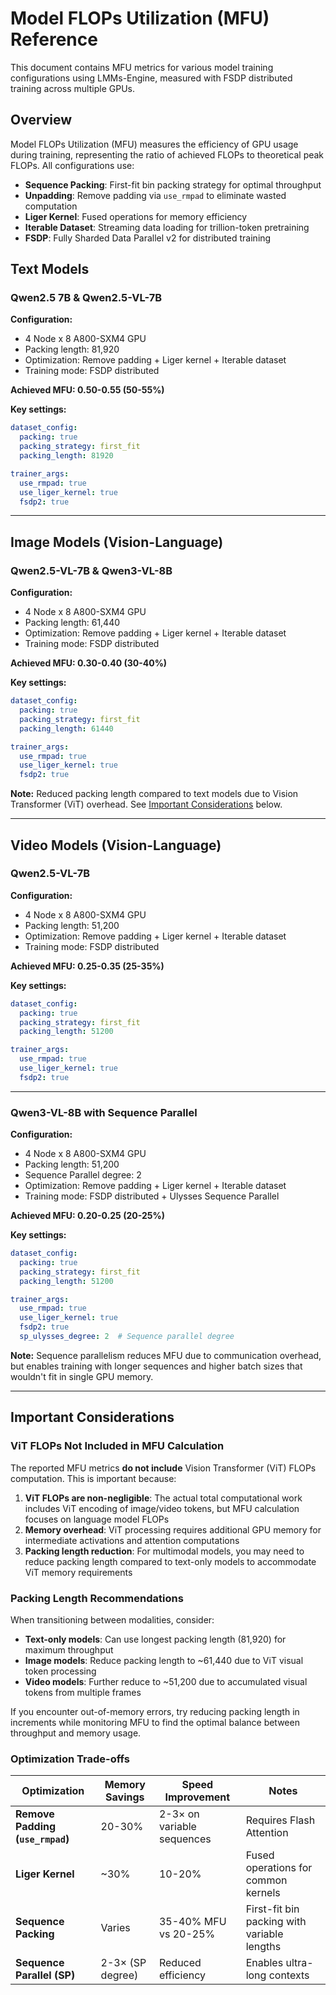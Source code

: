 # Model FLOPs Utilization (MFU) Reference

This document contains MFU metrics for various model training configurations using LMMs-Engine, measured with FSDP distributed training across multiple GPUs.

## Overview

Model FLOPs Utilization (MFU) measures the efficiency of GPU usage during training, representing the ratio of achieved FLOPs to theoretical peak FLOPs. All configurations use:
- **Sequence Packing**: First-fit bin packing strategy for optimal throughput
- **Unpadding**: Remove padding via `use_rmpad` to eliminate wasted computation
- **Liger Kernel**: Fused operations for memory efficiency
- **Iterable Dataset**: Streaming data loading for trillion-token pretraining
- **FSDP**: Fully Sharded Data Parallel v2 for distributed training

## Text Models

### Qwen2.5 7B & Qwen2.5-VL-7B

**Configuration:**

- 4 Node x 8 A800-SXM4 GPU 
- Packing length: 81,920
- Optimization: Remove padding + Liger kernel + Iterable dataset
- Training mode: FSDP distributed

**Achieved MFU: 0.50-0.55 (50-55%)**

**Key settings:**
```yaml
dataset_config:
  packing: true
  packing_strategy: first_fit
  packing_length: 81920

trainer_args:
  use_rmpad: true
  use_liger_kernel: true
  fsdp2: true
```

---

## Image Models (Vision-Language)

### Qwen2.5-VL-7B & Qwen3-VL-8B

**Configuration:**

- 4 Node x 8 A800-SXM4 GPU
- Packing length: 61,440
- Optimization: Remove padding + Liger kernel + Iterable dataset
- Training mode: FSDP distributed

**Achieved MFU: 0.30-0.40 (30-40%)**

**Key settings:**
```yaml
dataset_config:
  packing: true
  packing_strategy: first_fit
  packing_length: 61440

trainer_args:
  use_rmpad: true
  use_liger_kernel: true
  fsdp2: true
```

**Note:** Reduced packing length compared to text models due to Vision Transformer (ViT) overhead. See [Important Considerations](#important-considerations) below.

---

## Video Models (Vision-Language)

### Qwen2.5-VL-7B

**Configuration:**

- 4 Node x 8 A800-SXM4 GPU
- Packing length: 51,200
- Optimization: Remove padding + Liger kernel + Iterable dataset
- Training mode: FSDP distributed

**Achieved MFU: 0.25-0.35 (25-35%)**

**Key settings:**
```yaml
dataset_config:
  packing: true
  packing_strategy: first_fit
  packing_length: 51200

trainer_args:
  use_rmpad: true
  use_liger_kernel: true
  fsdp2: true
```

---

### Qwen3-VL-8B with Sequence Parallel

**Configuration:**

- 4 Node x 8 A800-SXM4 GPU
- Packing length: 51,200
- Sequence Parallel degree: 2
- Optimization: Remove padding + Liger kernel + Iterable dataset
- Training mode: FSDP distributed + Ulysses Sequence Parallel

**Achieved MFU: 0.20-0.25 (20-25%)**

**Key settings:**
```yaml
dataset_config:
  packing: true
  packing_strategy: first_fit
  packing_length: 51200

trainer_args:
  use_rmpad: true
  use_liger_kernel: true
  fsdp2: true
  sp_ulysses_degree: 2  # Sequence parallel degree
```

**Note:** Sequence parallelism reduces MFU due to communication overhead, but enables training with longer sequences and higher batch sizes that wouldn't fit in single GPU memory.

---

## Important Considerations

### ViT FLOPs Not Included in MFU Calculation

The reported MFU metrics **do not include** Vision Transformer (ViT) FLOPs computation. This is important because:

1. **ViT FLOPs are non-negligible**: The actual total computational work includes ViT encoding of image/video tokens, but MFU calculation focuses on language model FLOPs
2. **Memory overhead**: ViT processing requires additional GPU memory for intermediate activations and attention computations
3. **Packing length reduction**: For multimodal models, you may need to reduce packing length compared to text-only models to accommodate ViT memory requirements

### Packing Length Recommendations

When transitioning between modalities, consider:

- **Text-only models**: Can use longest packing length (81,920) for maximum throughput
- **Image models**: Reduce packing length to ~61,440 due to ViT visual token processing
- **Video models**: Further reduce to ~51,200 due to accumulated visual tokens from multiple frames

If you encounter out-of-memory errors, try reducing packing length in increments while monitoring MFU to find the optimal balance between throughput and memory usage.

### Optimization Trade-offs

| Optimization | Memory Savings | Speed Improvement | Notes |
|-------------|-----------------|-------------------|-------|
| **Remove Padding (`use_rmpad`)** | 20-30% | 2-3× on variable sequences | Requires Flash Attention |
| **Liger Kernel** | ~30% | 10-20% | Fused operations for common kernels |
| **Sequence Packing** | Varies | 35-40% MFU vs 20-25% | First-fit bin packing with variable lengths |
| **Sequence Parallel (SP)** | 2-3× (SP degree) | Reduced efficiency | Enables ultra-long contexts |
